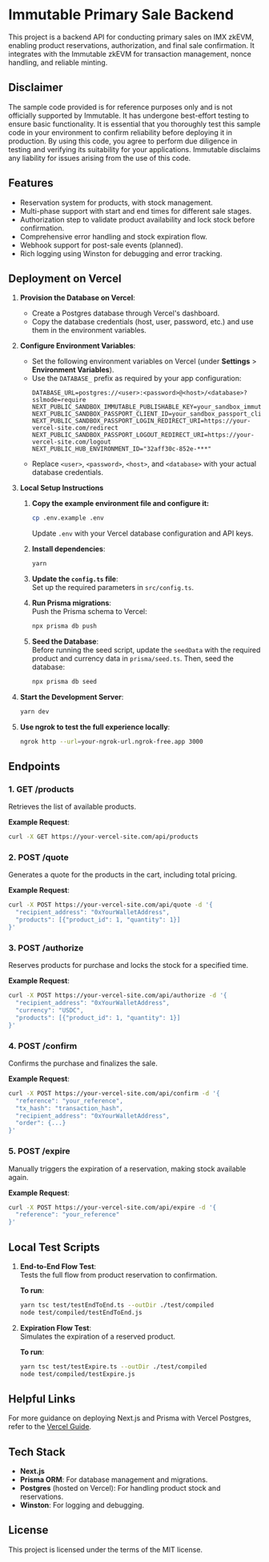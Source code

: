 # Immutable Primary Sale Backend

This project is a backend API for conducting primary sales on IMX zkEVM, enabling product reservations, authorization, and final sale confirmation. It integrates with the Immutable zkEVM for transaction management, nonce handling, and reliable minting.

## Disclaimer

The sample code provided is for reference purposes only and is not officially supported by Immutable. It has undergone best-effort testing to ensure basic functionality. It is essential that you thoroughly test this sample code in your environment to confirm reliability before deploying it in production. By using this code, you agree to perform due diligence in testing and verifying its suitability for your applications. Immutable disclaims any liability for issues arising from the use of this code.

## Features

- Reservation system for products, with stock management.  
- Multi-phase support with start and end times for different sale stages.  
- Authorization step to validate product availability and lock stock before confirmation.  
- Comprehensive error handling and stock expiration flow.  
- Webhook support for post-sale events (planned).  
- Rich logging using Winston for debugging and error tracking.  

## Deployment on Vercel  

1. **Provision the Database on Vercel**:  
   - Create a Postgres database through Vercel's dashboard.  
   - Copy the database credentials (host, user, password, etc.) and use them in the environment variables.  

2. **Configure Environment Variables**:  
   - Set the following environment variables on Vercel (under **Settings** > **Environment Variables**).  
   - Use the `DATABASE_` prefix as required by your app configuration:  
     ```plaintext  
     DATABASE_URL=postgres://<user>:<password>@<host>/<database>?sslmode=require  
     NEXT_PUBLIC_SANDBOX_IMMUTABLE_PUBLISHABLE_KEY=your_sandbox_immutable_publishable_key  
     NEXT_PUBLIC_SANDBOX_PASSPORT_CLIENT_ID=your_sandbox_passport_client_id  
     NEXT_PUBLIC_SANDBOX_PASSPORT_LOGIN_REDIRECT_URI=https://your-vercel-site.com/redirect  
     NEXT_PUBLIC_SANDBOX_PASSPORT_LOGOUT_REDIRECT_URI=https://your-vercel-site.com/logout  
     NEXT_PUBLIC_HUB_ENVIRONMENT_ID="32aff30c-852e-***"  
     ```  
   - Replace `<user>`, `<password>`, `<host>`, and `<database>` with your actual database credentials.  

3. **Local Setup Instructions**

   1. **Copy the example environment file and configure it:**  
      ```bash  
      cp .env.example .env  
      ```  

      Update `.env` with your Vercel database configuration and API keys.  

   2. **Install dependencies**:  
      ```bash  
      yarn  
      ```  

   3. **Update the `config.ts` file**:  
      Set up the required parameters in `src/config.ts`.  

   4. **Run Prisma migrations**:  
      Push the Prisma schema to Vercel:  
      ```bash  
      npx prisma db push  
      ```  

   5. **Seed the Database**:  
      Before running the seed script, update the `seedData` with the required product and currency data in `prisma/seed.ts`. Then, seed the database:  
      ```bash  
      npx prisma db seed  
      ```  

4. **Start the Development Server**:  
   ```bash  
   yarn dev  
   ```  

5. **Use ngrok to test the full experience locally**:  
   ```bash  
   ngrok http --url=your-ngrok-url.ngrok-free.app 3000
   ```  

## Endpoints  

### 1. **GET /products**  
   Retrieves the list of available products.  

   **Example Request**:  
   ```bash  
   curl -X GET https://your-vercel-site.com/api/products  
   ```  

### 2. **POST /quote**  
   Generates a quote for the products in the cart, including total pricing.

   **Example Request**:
   ```bash  
   curl -X POST https://your-vercel-site.com/api/quote -d '{  
     "recipient_address": "0xYourWalletAddress",  
     "products": [{"product_id": 1, "quantity": 1}]  
   }'  
   ```  

### 3. **POST /authorize**  
   Reserves products for purchase and locks the stock for a specified time.  

   **Example Request**:  
   ```bash  
   curl -X POST https://your-vercel-site.com/api/authorize -d '{  
     "recipient_address": "0xYourWalletAddress",  
     "currency": "USDC",  
     "products": [{"product_id": 1, "quantity": 1}]  
   }'  
   ```  

### 4. **POST /confirm**  
   Confirms the purchase and finalizes the sale.  

   **Example Request**:  
   ```bash  
   curl -X POST https://your-vercel-site.com/api/confirm -d '{  
     "reference": "your_reference",  
     "tx_hash": "transaction_hash",  
     "recipient_address": "0xYourWalletAddress",  
     "order": {...}  
   }'  
   ```  

### 5. **POST /expire**  
   Manually triggers the expiration of a reservation, making stock available again.  

   **Example Request**:  
   ```bash  
   curl -X POST https://your-vercel-site.com/api/expire -d '{  
     "reference": "your_reference"  
   }'  
   ```  

## Local Test Scripts  

1. **End-to-End Flow Test**:  
   Tests the full flow from product reservation to confirmation.  

   **To run**:  
   ```bash  
   yarn tsc test/testEndToEnd.ts --outDir ./test/compiled  
   node test/compiled/testEndToEnd.js  
   ```  

2. **Expiration Flow Test**:  
   Simulates the expiration of a reserved product.  

   **To run**:  
   ```bash  
   yarn tsc test/testExpire.ts --outDir ./test/compiled  
   node test/compiled/testExpire.js  
   ```  

## Helpful Links  

For more guidance on deploying Next.js and Prisma with Vercel Postgres, refer to the [Vercel Guide](https://vercel.com/guides/nextjs-prisma-postgres).  

## Tech Stack  

- **Next.js**  
- **Prisma ORM**: For database management and migrations.  
- **Postgres** (hosted on Vercel): For handling product stock and reservations.  
- **Winston**: For logging and debugging.  

## License  

This project is licensed under the terms of the MIT license.  
